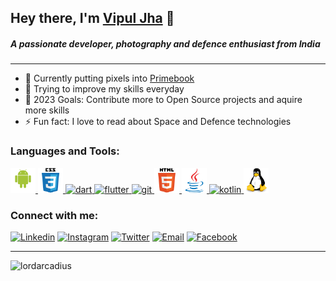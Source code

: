 ## Hey there, I'm [Vipul Jha][website] 👋
##### A passionate developer, photography and defence enthusiast from India
---
- 🔭 Currently putting pixels into [Primebook](https://primebook.in)
- 🌱 Trying to improve my skills everyday
- 🥅 2023 Goals: Contribute more to Open Source projects and aquire more skills
- ⚡ Fun fact: I love to read about Space and Defence technologies

### Languages and Tools:
<p align="left"> <a href="https://developer.android.com" target="_blank" rel="noreferrer"> <img src="https://raw.githubusercontent.com/devicons/devicon/master/icons/android/android-original-wordmark.svg" alt="android" width="40" height="40"/> </a> <a href="https://www.w3schools.com/css/" target="_blank" rel="noreferrer"> <img src="https://raw.githubusercontent.com/devicons/devicon/master/icons/css3/css3-original-wordmark.svg" alt="css3" width="40" height="40"/> </a> <a href="https://dart.dev" target="_blank" rel="noreferrer"> <img src="https://www.vectorlogo.zone/logos/dartlang/dartlang-icon.svg" alt="dart" width="40" height="40"/> </a> <a href="https://flutter.dev" target="_blank" rel="noreferrer"> <img src="https://www.vectorlogo.zone/logos/flutterio/flutterio-icon.svg" alt="flutter" width="40" height="40"/> </a> <a href="https://git-scm.com/" target="_blank" rel="noreferrer"> <img src="https://www.vectorlogo.zone/logos/git-scm/git-scm-icon.svg" alt="git" width="40" height="40"/> </a> <a href="https://www.w3.org/html/" target="_blank" rel="noreferrer"> <img src="https://raw.githubusercontent.com/devicons/devicon/master/icons/html5/html5-original-wordmark.svg" alt="html5" width="40" height="40"/> </a> <a href="https://www.java.com" target="_blank" rel="noreferrer"> <img src="https://raw.githubusercontent.com/devicons/devicon/master/icons/java/java-original.svg" alt="java" width="40" height="40"/> </a> <a href="https://kotlinlang.org" target="_blank" rel="noreferrer"> <img src="https://www.vectorlogo.zone/logos/kotlinlang/kotlinlang-icon.svg" alt="kotlin" width="40" height="40"/> </a> <a href="https://www.linux.org/" target="_blank" rel="noreferrer"> <img src="https://raw.githubusercontent.com/devicons/devicon/master/icons/linux/linux-original.svg" alt="linux" width="40" height="40"/> </a> </p>

### Connect with me:

[![Linkedin](https://img.shields.io/badge/LinkedIn-blue.svg?style=for-the-badge&logo=linkedin)][linkedin]
[![Instagram](https://img.shields.io/badge/Instagram-gray.svg?style=for-the-badge&logo=instagram)][instagram]
[![Twitter](https://img.shields.io/badge/Twitter-skyblue.svg?style=for-the-badge&logo=twitter)][twitter]
[![Email](https://img.shields.io/badge/Email-gray?style=for-the-badge&logo=google-chat)](mailto:hey@vipuljha.com)
[![Facebook](https://img.shields.io/badge/Website-skyblue?style=for-the-badge&logo=google-chrome)][website]
<br />

---
<p align="left"> <img src="https://komarev.com/ghpvc/?username=lordarcadius&label=Profile%20views&color=0e75b6&style=flat" alt="lordarcadius" /> </p>

<!-- ![Vipul's Github Stats](https://github-readme-stats.vercel.app/api?username=lordarcadius&show_icons=true&hide_border=true&count_private=true&theme=radical)
<img width="35%" src="https://github-readme-streak-stats.herokuapp.com/?user=lordarcadius&show_icons=true&hide_border=true&locale=en&layout=compact&theme=radical&line_height=0"/>

<a href="https://github.com/Coders-Of-XDA-OT/covid19-status-android">
  <img align="center" src="https://github-readme-stats.vercel.app/api/pin/?username=Coders-Of-XDA-OT&repo=covid19-status-android&hide_border=true&theme=radical" />
</a>
<a href="https://github.com/lordarcadius/portfolio">
  <img align="center" src="https://github-readme-stats.vercel.app/api/pin/?username=lordarcadius&repo=portfolio&hide_border=true&theme=radical" />
</a> -->

[website]: https://www.vipuljha.com
[twitter]: https://twitter.com/lordarcadius
[instagram]: https://instagram.com/lordarcadius
[linkedin]: https://linkedin.com/in/lordarcadius
[facebook]: https://facebook.com/lordarcadius
[xda]: https://forum.xda-developers.com/member.php?u=6546022
